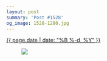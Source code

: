 ```yaml
---
layout: post
summary: 'Post #1528'
og_image: 1528-1280.jpg
---
```


<p>
 <time>
  <a href="/1528">
   {{ page.date | date: "%B %-d, %Y" }}
  </a>
 </time>
 <a href="/1528">
  <figure data-taken="11/28/2021">
   <img sizes="(min-width: 700px) 50vw, calc(100vw - 2rem)" src="{{ site.assets_url }}/1528-640.jpg" srcset="{{ site.assets_url }}/1528-320.jpg 320w, {{ site.assets_url }}/1528-640.jpg 640w, {{ site.assets_url }}/1528-960.jpg 960w, {{ site.assets_url }}/1528-1280.jpg 1280w"/>
  </figure>
 </a>
</p>
